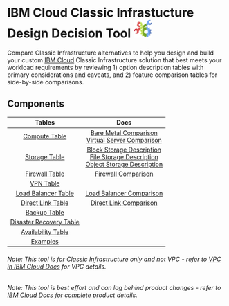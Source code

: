 # IBM Cloud Classic Infrastucture Design Decision Tool ![Tool Icon](/images/tool_icon.png)

Compare Classic Infrastructure alternatives to help you design and build your custom [IBM Cloud](https://www.ibm.com/cloud/) Classic Infrastructure solution that best meets your workload requirements by reviewing 1) option description tables with primary considerations and caveats, and 2) feature comparison tables for side-by-side comparisons.

## Components

| Tables | Docs |
| :---: | :--: |
| [Compute Table](/components/compute.md) | [Bare Metal Comparison](https://cloud.ibm.com/docs/bare-metal?topic=bare-metal-about-bm) <br/> [Virtual Server Comparison](https://cloud.ibm.com/docs/vsi?topic=virtual-servers-getting-started-tutorial) | 
| [Storage Table](/components/storage.md) | [Block Storage Description](https://cloud.ibm.com/docs/infrastructure/BlockStorage?topic=BlockStorage-About) <br/> [File Storage Description](https://cloud.ibm.com/docs/infrastructure/FileStorage?topic=FileStorage-about) <br/> [Object Storage Description](https://cloud.ibm.com/docs/services/cloud-object-storage?topic=cloud-object-storage-about-ibm-cloud-object-storage) | 
| [Firewall Table](/components/firewall.md) | [Firewall Comparison](https://cloud.ibm.com/docs/infrastructure/fortigate-10g?topic=fortigate-10g-exploring-firewalls) | 
| [VPN Table](/components/vpn.md) || 
| [Load Balancer Table](/components/load_balancer.md) | [Load Balancer Comparison](https://cloud.ibm.com/docs/infrastructure/loadbalancer-service?topic=loadbalancer-service-explore) |
| [Direct Link Table](/components/direct_link.md) | [Direct Link Comparison](https://cloud.ibm.com/docs/infrastructure/direct-link?topic=direct-link-about-ibm-cloud-direct-link) | 
| [Backup Table](/components/backup.md) || 
| [Disaster Recovery Table](/components/disaster_recovery.md) || 
| [Availability Table](/components/availability.md) || 
| [Examples](/components/examples.md) ||
<!--
| [Edge Services](/components/edge.md) || 
| [Message Queues](/components/message_queues.md) || 
| [BYOIP](byoip.md) ||
| [CDN](cdn.md) || 
-->

###### Note: This tool is for Classic Infrastructure only and not VPC - refer to [VPC in IBM Cloud Docs](https://cloud.ibm.com/docs/vpc-on-classic?topic=vpc-on-classic-getting-started) for VPC details.
###### Note: This tool is best effort and can lag behind product changes - refer to [IBM Cloud Docs](https://cloud.ibm.com/docs/) for complete product details.
